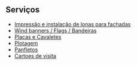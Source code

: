 ## Serviços

- [Impressão e instalação de lonas para fachadas]()
- [Wind banners / Flags / Bandeiras]()
- [Placas e Cavaletes]()
- [Plotagem]()
- [Panfletos]()
- [Cartoes de visita]()
